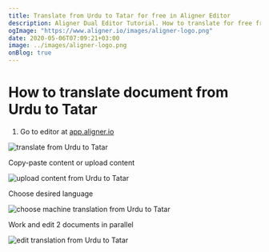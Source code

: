 ```yaml
---
title: Translate from Urdu to Tatar for free in Aligner Editor
description: Aligner Dual Editor Tutorial. How to translate for free from Urdu to Tatar. Aligner is multilingual document management platform. 
ogImage: "https://www.aligner.io/images/aligner-logo.png"
date: 2020-05-06T07:09:21+03:00
image: ../images/aligner-logo.png
onBlog: true
---
```


# How to translate document from Urdu to Tatar

1. Go to editor at [app.aligner.io](https://app.aligner.io "Aligner App web page")

![translate from Urdu to Tatar](../aligner-blank-editor.png "translate from Urdu to Tatar")

Copy-paste content or upload content

![upload content from Urdu to Tatar](../aligner-uploaded-document.png "upload content from Urdu to Tatar")

Choose desired language

![choose machine translation from Urdu to Tatar](../aligner-language-dropdown.png "choose machine translation from Urdu to Tatar")

Work and edit 2 documents in parallel

![edit translation from Urdu to Tatar](../aligner-double-sitded-editor.png "edit translation from Urdu to Tatar")

